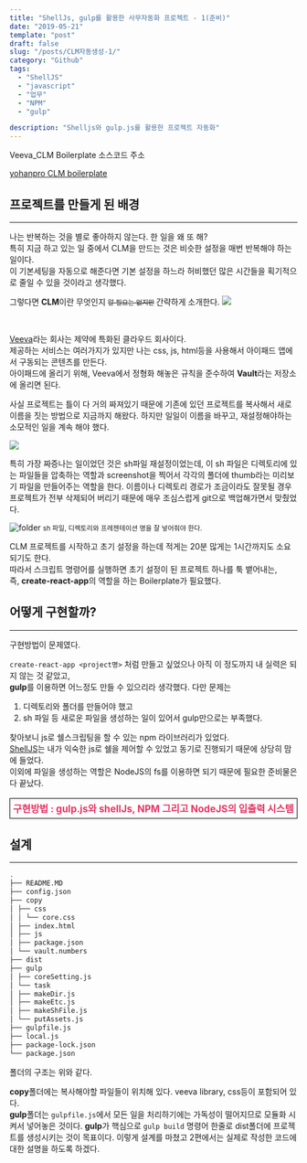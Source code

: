```yaml
---
title: "ShellJs, gulp를 활용한 사무자동화 프로젝트 - 1(준비)"
date: "2019-05-21"
template: "post"
draft: false
slug: "/posts/CLM자동생성-1/"
category: "Github"
tags:
  - "ShellJS"
  - "javascript"
  - "업무"
  - "NPM"
  - "gulp"

description: "Shelljs와 gulp.js를 활용한 프로젝트 자동화"
---
```


Veeva_CLM Boilerplate 소스코드 주소

[yohanpro CLM boilerplate](https://github.com/yohanpro/Veeva_CLM-boilerplate)

## 프로젝트를 만들게 된 배경

---

나는 반복하는 것을 별로 좋아하지 않는다. 한 일을 왜 또 해? <br>
특히 지금 하고 있는 일 중에서 CLM을 만드는 것은 비슷한 설정을 매번 반복해야 하는 일이다.  
이 기본세팅을 자동으로 해준다면 기본 설정을 하느라 허비했던 많은 시간들을 획기적으로 줄일 수 있을 것이라고 생각했다.

그렇다면 **CLM**이란 무엇인지 <small>~~알 필요는 없지만~~ </small>간략하게 소개한다.
<img class="w90" src="/media/images/automation/veeva_home.png">

<br>

[Veeva](https://veeva.com)라는 회사는 제약에 특화된 클라우드 회사이다.  
제공하는 서비스는 여러가지가 있지만 나는 css, js, html등을 사용해서 아이패드 앱에서 구동되는 콘텐츠를 만든다.  
아이패드에 올리기 위해, Veeva에서 정형화 해놓은 규칙을 준수하여 **Vault**라는 저장소에 올리면 된다.

사실 프로젝트는 틀이 다 거의 짜져있기 때문에 기존에 있던 프로젝트를 복사해서 새로 이름을 짓는 방법으로 지금까지 해왔다.
하지만 일일이 이름을 바꾸고, 재설정해야하는 소모적인 일을 계속 해야 했다.

<!-- ![folder](/media/images/automation/1.png) -->
<img class="w50" src="/media/images/automation/1.png">

특히 가장 짜증나는 일이었던 것은 sh파일 재설정이었는데,
이 sh 파일은 디렉토리에 있는 파일들을 압축하는 역할과 screenshot을 찍어서 각각의 폴더에 thumb라는 미리보기 파일을 만들어주는 역할을 한다.
이름이나 디렉토리 경로가 조금이라도 잘못될 경우 프로젝트가 전부 삭제되어 버리기 때문에 매우 조심스럽게 git으로 백업해가면서 맞췄었다.

![folder](/media/images/automation/sh.png)
<small class="caption">sh 파일, 디렉토리와 프레젠테이션 명을 잘 넣어줘야 한다.</small>

CLM 프로젝트를 시작하고 초기 설정을 하는데 적게는 20분 많게는 1시간까지도 소요되기도 한다.  
따라서 스크립트 명령어를 실행하면 초기 설정이 된 프로젝트 하나를 툭 뱉어내는,  
즉, **create-react-app**의 역할을 하는 <span class="color--red">Boilerplate</span>가 필요했다.

## 어떻게 구현할까?

---

구현방법이 문제였다.

`create-react-app <project명>`
처럼 만들고 싶었으나 아직 이 정도까지 내 실력은 되지 않는 것 같았고,  
**gulp**를 이용하면 어느정도 만들 수 있으리라 생각했다.
다만 문제는

1. 디렉토리와 폴더를 만들어야 했고
2. sh 파일 등 새로운 파일을 생성하는 일이 있어서
   gulp만으로는 부족했다.

찾아보니 js로 쉘스크립팅을 할 수 있는 npm 라이브러리가 있었다.  
[ShellJS](https://www.npmjs.com/package/shelljs)는 내가 익숙한 js로 쉘을 제어할 수 있었고 <span class="color--red">동기</span>로 진행되기 때문에 상당히 맘에 들었다.  
이외에 파일을 생성하는 역할은 NodeJS의 <span class="color--red">fs</span>를 이용하면 되기 때문에 필요한 준비물은 다 끝났다.

<p style="font-size:1.2em; font-weight:bold; color:#E63462;border: 1px solid black; padding:5px; width:fit-content;">구현방법 : gulp.js와 shellJs, NPM 그리고  NodeJS의 입출력 시스템</p>

## 설계

---

```bash
.
├── README.MD
├── config.json
├── copy
│ ├── css
│ │ └── core.css
│ ├── index.html
│ ├── js
│ ├── package.json
│ └── vault.numbers
├── dist
├── gulp
│ ├── coreSetting.js
│ └── task
│ ├── makeDir.js
│ ├── makeEtc.js
│ ├── makeShFile.js
│ └── putAssets.js
├── gulpfile.js
├── local.js
├── package-lock.json
└── package.json
```

폴더의 구조는 위와 같다.

**copy**폴더에는 복사해야할 파일들이 위치해 있다. veeva library, css등이 포함되어 있다.<br>
**gulp**폴더는 `gulpfile.js`에서 모든 일을 처리하기에는 가독성이 떨어지므로 모듈화 시켜서 넣어놓은 것이다.
**gulp**가 핵심으로 `gulp build` 명령어 한줄로 dist폴더에 프로젝트를 생성시키는 것이 목표이다.
이렇게 설계를 마쳤고 2편에서는 실제로 작성한 코드에 대한 설명을 하도록 하겠다.
